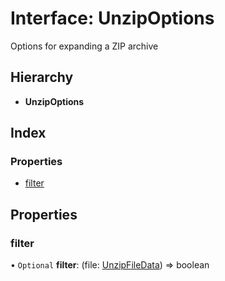 # Interface: UnzipOptions

Options for expanding a ZIP archive

## Hierarchy

* **UnzipOptions**

## Index

### Properties

* [filter](unzipoptions.md#filter)

## Properties

### filter

• `Optional` **filter**: (file: [UnzipFileData](unzipfiledata.md)) => boolean
